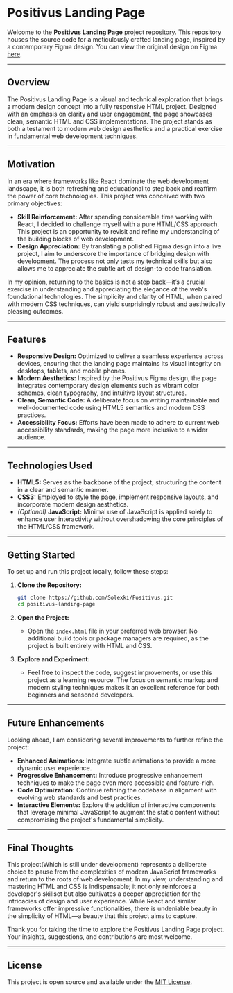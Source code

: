 # Positivus Landing Page

Welcome to the **Positivus Landing Page** project repository. This repository houses the source code for a meticulously crafted landing page, inspired by a contemporary Figma design. You can view the original design on Figma [here](https://www.figma.com/community/file/1230604708032389430/positivus-landing-page-design).

---

## Overview

The Positivus Landing Page is a visual and technical exploration that brings a modern design concept into a fully responsive HTML project. Designed with an emphasis on clarity and user engagement, the page showcases clean, semantic HTML and CSS implementations. The project stands as both a testament to modern web design aesthetics and a practical exercise in fundamental web development techniques.

---

## Motivation

In an era where frameworks like React dominate the web development landscape, it is both refreshing and educational to step back and reaffirm the power of core technologies. This project was conceived with two primary objectives:

- **Skill Reinforcement:** After spending considerable time working with React, I decided to challenge myself with a pure HTML/CSS approach. This project is an opportunity to revisit and refine my understanding of the building blocks of web development.
- **Design Appreciation:** By translating a polished Figma design into a live project, I aim to underscore the importance of bridging design with development. The process not only tests my technical skills but also allows me to appreciate the subtle art of design-to-code translation.

In my opinion, returning to the basics is not a step back—it’s a crucial exercise in understanding and appreciating the elegance of the web's foundational technologies. The simplicity and clarity of HTML, when paired with modern CSS techniques, can yield surprisingly robust and aesthetically pleasing outcomes.

---

## Features

- **Responsive Design:** Optimized to deliver a seamless experience across devices, ensuring that the landing page maintains its visual integrity on desktops, tablets, and mobile phones.
- **Modern Aesthetics:** Inspired by the Positivus Figma design, the page integrates contemporary design elements such as vibrant color schemes, clean typography, and intuitive layout structures.
- **Clean, Semantic Code:** A deliberate focus on writing maintainable and well-documented code using HTML5 semantics and modern CSS practices.
- **Accessibility Focus:** Efforts have been made to adhere to current web accessibility standards, making the page more inclusive to a wider audience.

---

## Technologies Used

- **HTML5:** Serves as the backbone of the project, structuring the content in a clear and semantic manner.
- **CSS3:** Employed to style the page, implement responsive layouts, and incorporate modern design aesthetics.
- _(Optional)_ **JavaScript:** Minimal use of JavaScript is applied solely to enhance user interactivity without overshadowing the core principles of the HTML/CSS framework.

---

## Getting Started

To set up and run this project locally, follow these steps:

1. **Clone the Repository:**

   ```bash
   git clone https://github.com/Solexki/Positivus.git
   cd positivus-landing-page
   ```

2. **Open the Project:**

   - Open the `index.html` file in your preferred web browser. No additional build tools or package managers are required, as the project is built entirely with HTML and CSS.

3. **Explore and Experiment:**

   - Feel free to inspect the code, suggest improvements, or use this project as a learning resource. The focus on semantic markup and modern styling techniques makes it an excellent reference for both beginners and seasoned developers.

---

## Future Enhancements

Looking ahead, I am considering several improvements to further refine the project:

- **Enhanced Animations:** Integrate subtle animations to provide a more dynamic user experience.
- **Progressive Enhancement:** Introduce progressive enhancement techniques to make the page even more accessible and feature-rich.
- **Code Optimization:** Continue refining the codebase in alignment with evolving web standards and best practices.
- **Interactive Elements:** Explore the addition of interactive components that leverage minimal JavaScript to augment the static content without compromising the project's fundamental simplicity.

---

## Final Thoughts

This project(Which is still under development) represents a deliberate choice to pause from the complexities of modern JavaScript frameworks and return to the roots of web development. In my view, understanding and mastering HTML and CSS is indispensable; it not only reinforces a developer's skillset but also cultivates a deeper appreciation for the intricacies of design and user experience. While React and similar frameworks offer impressive functionalities, there is undeniable beauty in the simplicity of HTML—a beauty that this project aims to capture.

Thank you for taking the time to explore the Positivus Landing Page project. Your insights, suggestions, and contributions are most welcome.

---

## License

This project is open source and available under the [MIT License](LICENSE).
